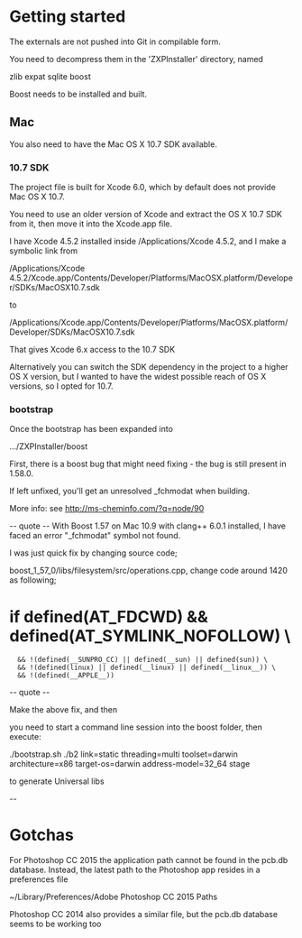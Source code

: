 # Getting started

The externals are not pushed into Git in compilable form.

You need to decompress them in the 'ZXPInstaller' directory, named

  zlib
  expat
  sqlite
  boost

Boost needs to be installed and built.

## Mac

You also need to have the Mac OS X 10.7 SDK available.

### 10.7 SDK

The project file is built for Xcode 6.0, which by default does not provide Mac OS X 10.7.

You need to use an older version of Xcode and extract the OS X 10.7 SDK from it, then move it
into the Xcode.app file.

I have Xcode 4.5.2 installed inside /Applications/Xcode 4.5.2, and I make a symbolic link from

  /Applications/Xcode 4.5.2/Xcode.app/Contents/Developer/Platforms/MacOSX.platform/Developer/SDKs/MacOSX10.7.sdk

to

  /Applications/Xcode.app/Contents/Developer/Platforms/MacOSX.platform/Developer/SDKs/MacOSX10.7.sdk

That gives Xcode 6.x access to the 10.7 SDK

Alternatively you can switch the SDK dependency in the project to a higher OS X version, but
I wanted to have the widest possible reach of OS X versions, so I opted for 10.7.

### bootstrap

Once the bootstrap has been expanded into

.../ZXPInstaller/boost

First, there is a boost bug that might need fixing - the bug is still present in 1.58.0.

If left unfixed, you'll get an unresolved _fchmodat when building.

More info: see http://ms-cheminfo.com/?q=node/90

-- quote --
With Boost 1.57 on Mac 10.9 with clang++ 6.0.1 installed, I have faced an error "_fchmodat" symbol not found.

I was just quick fix by changing source code;

boost_1_57_0/libs/filesystem/src/operations.cpp, change code around 1420 as following;

#   if defined(AT_FDCWD) && defined(AT_SYMLINK_NOFOLLOW) \
      && !(defined(__SUNPRO_CC) || defined(__sun) || defined(sun)) \
      && !(defined(linux) || defined(__linux) || defined(__linux__)) \
      && !(defined(__APPLE__))
-- quote --

Make the above fix, and then

you need to start a command line session into the boost folder, then execute:

  ./bootstrap.sh
  ./b2 link=static threading=multi toolset=darwin architecture=x86 target-os=darwin address-model=32_64 stage

to generate Universal libs

--

# Gotchas

For Photoshop CC 2015 the application path cannot be found in the pcb.db database. Instead,
the latest path to the Photoshop app resides in a preferences file

~/Library/Preferences/Adobe Photoshop CC 2015 Paths

Photoshop CC 2014 also provides a similar file, but the pcb.db database seems to be working too